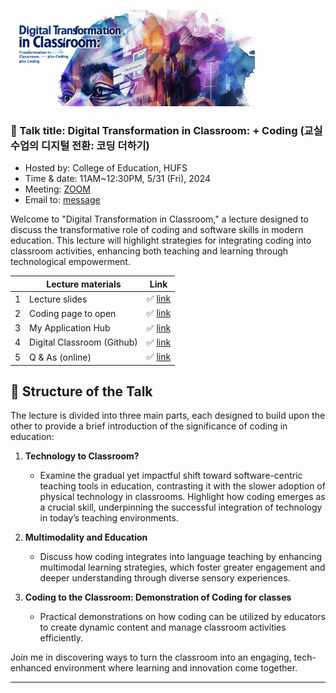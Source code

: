 ![](https://github.com/MK316/workshops/raw/main/20240531_hufs/image0531.png)

### 🌿 Talk title: Digital Transformation in Classroom: + Coding (교실 수업의 디지털 전환: 코딩 더하기)

+ Hosted by: College of Education, HUFS
+ Time & date: 11AM~12:30PM, 5/31 (Fri), 2024
+ Meeting: [ZOOM](https://us02web.zoom.us/j/9273550402?pwd=U1grckNhN25xUEkzN3lFcjdqWjVHZz09)
+ Email to: [message](https://share.hsforms.com/1Av0hl41zRH-ldBftgLjM4Qqhro2)

Welcome to "Digital Transformation in Classroom," a lecture designed to discuss the transformative role of coding and software skills in modern education. This lecture will highlight strategies for integrating coding into classroom activities, enhancing both teaching and learning through technological empowerment.



||Lecture materials | Link|
|--|--|--|
|1|Lecture slides|✅ [link](https://github.com/MK316/workshops/blob/main/20240531_hufs/Hufs0531_slides.pdf)|
|2|Coding page to open|✅ [link](https://github.com/MK316/workshops/blob/main/20240531_hufs/240531_HUFS.ipynb)|
|3|My Application Hub|✅ [link](https://mrkim21.github.io)|
|4|Digital Classroom (Github)|✅ [link](https://github.com/MK316/Spring2024/blob/main/README.md)|
|5|Q & As (online)|✅ [link](https://padlet.com/mirankim316/hufs0531)|

## 📙 Structure of the Talk

The lecture is divided into three main parts, each designed to build upon the other to provide a brief introduction of the significance of coding in education:

1. **Technology to Classroom?**
   - Examine the gradual yet impactful shift toward software-centric teaching tools in education, contrasting it with the slower adoption of physical technology in classrooms. Highlight how coding emerges as a crucial skill, underpinning the successful integration of technology in today’s teaching environments.

2. **Multimodality and Education**
   - Discuss how coding integrates into language teaching by enhancing multimodal learning strategies, which foster greater engagement and deeper understanding through diverse sensory experiences.

3. **Coding to the Classroom: Demonstration of Coding for classes**
   - Practical demonstrations on how coding can be utilized by educators to create dynamic content and manage classroom activities efficiently.


Join me in discovering ways to turn the classroom into an engaging, tech-enhanced environment where learning and innovation come together.

---


